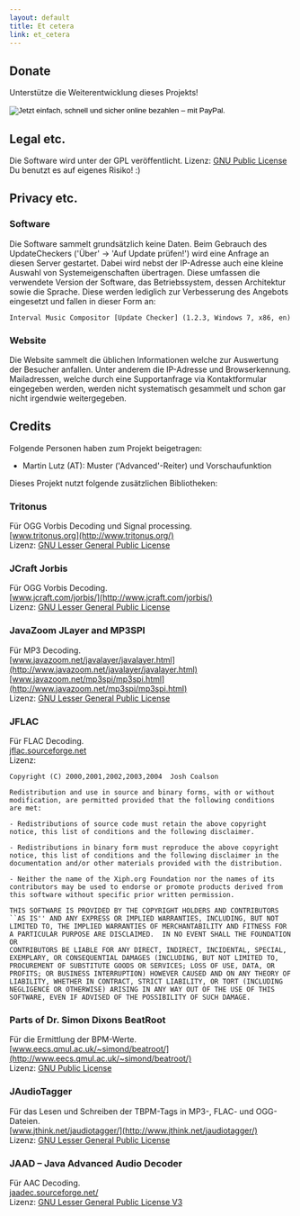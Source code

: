 ```yaml
---
layout: default
title: Et cetera
link: et_cetera
---
```


## Donate
Unterstütze die Weiterentwicklung dieses Projekts!

<p>
<form action="https://www.paypal.com/cgi-bin/webscr" method="post" target="_top">
<input name="cmd" value="_s-xclick" type="hidden">
<input name="hosted_button_id" value="5LNPUEDL99G62" type="hidden">
<input src="https://www.paypalobjects.com/de_DE/CH/i/btn/btn_donateCC_LG.gif" name="submit" alt="Jetzt einfach, schnell und sicher online bezahlen – mit PayPal." border="0" type="image">
<img alt="" src="https://www.paypalobjects.com/de_DE/i/scr/pixel.gif" width="1" border="0" height="1">
</form>
</p>


## Legal etc.
Die Software wird unter der GPL veröffentlicht.
Lizenz: [GNU Public License](http://www.gnu.org/licenses/gpl.txt)
Du benutzt es auf eigenes Risiko! :) 

<a name="privacy"></a>
## Privacy etc.

### Software

Die Software sammelt grundsätzlich keine Daten. Beim Gebrauch des UpdateCheckers ('Über' -> 'Auf Update prüfen!') wird eine Anfrage an diesen Server gestartet. Dabei wird nebst der IP-Adresse auch eine kleine Auswahl von Systemeigenschaften übertragen. Diese umfassen die verwendete Version der Software, das Betriebssystem, dessen Architektur sowie die Sprache. Diese werden lediglich zur Verbesserung des Angebots eingesetzt und fallen in dieser Form an: 

    Interval Music Compositor [Update Checker] (1.2.3, Windows 7, x86, en)

### Website

Die Website sammelt die üblichen Informationen welche zur Auswertung der Besucher anfallen. Unter anderem die IP-Adresse und Browserkennung. Mailadressen, welche durch eine Supportanfrage via Kontaktformular eingegeben werden, werden nicht systematisch gesammelt und schon gar nicht irgendwie weitergegeben. 

## Credits
 Folgende Personen haben zum Projekt beigetragen:

* Martin Lutz (AT): Muster ('Advanced'-Reiter) und Vorschaufunktion

Dieses Projekt nutzt folgende zusätzlichen Bibliotheken: 

### Tritonus
Für OGG Vorbis Decoding und Signal processing. <br/>
[www.tritonus.org](http://www.tritonus.org/) <br/>
Lizenz: [GNU Lesser General Public License](http://www.gnu.org/copyleft/lesser.html)

### JCraft Jorbis
Für OGG Vorbis Decoding. <br/>
[www.jcraft.com/jorbis/](http://www.jcraft.com/jorbis/) <br/>
Lizenz: [GNU Lesser General Public License](http://www.gnu.org/copyleft/lesser.html)

### JavaZoom JLayer and MP3SPI
Für MP3 Decoding. <br/>
[www.javazoom.net/javalayer/javalayer.html](http://www.javazoom.net/javalayer/javalayer.html) <br/>
[www.javazoom.net/mp3spi/mp3spi.html](http://www.javazoom.net/mp3spi/mp3spi.html) <br/>
Lizenz: [GNU Lesser General Public License](http://www.gnu.org/copyleft/lesser.html)

### JFLAC
Für FLAC Decoding. <br/>
[jflac.sourceforge.net](http://jflac.sourceforge.net/) <br/>
Lizenz:

    Copyright (C) 2000,2001,2002,2003,2004  Josh Coalson
    
    Redistribution and use in source and binary forms, with or without
    modification, are permitted provided that the following conditions
    are met:
    
    - Redistributions of source code must retain the above copyright
    notice, this list of conditions and the following disclaimer.
    
    - Redistributions in binary form must reproduce the above copyright
    notice, this list of conditions and the following disclaimer in the
    documentation and/or other materials provided with the distribution.
    
    - Neither the name of the Xiph.org Foundation nor the names of its
    contributors may be used to endorse or promote products derived from
    this software without specific prior written permission.
    
    THIS SOFTWARE IS PROVIDED BY THE COPYRIGHT HOLDERS AND CONTRIBUTORS
    ``AS IS'' AND ANY EXPRESS OR IMPLIED WARRANTIES, INCLUDING, BUT NOT
    LIMITED TO, THE IMPLIED WARRANTIES OF MERCHANTABILITY AND FITNESS FOR
    A PARTICULAR PURPOSE ARE DISCLAIMED.  IN NO EVENT SHALL THE FOUNDATION OR
    CONTRIBUTORS BE LIABLE FOR ANY DIRECT, INDIRECT, INCIDENTAL, SPECIAL,
    EXEMPLARY, OR CONSEQUENTIAL DAMAGES (INCLUDING, BUT NOT LIMITED TO,
    PROCUREMENT OF SUBSTITUTE GOODS OR SERVICES; LOSS OF USE, DATA, OR
    PROFITS; OR BUSINESS INTERRUPTION) HOWEVER CAUSED AND ON ANY THEORY OF
    LIABILITY, WHETHER IN CONTRACT, STRICT LIABILITY, OR TORT (INCLUDING
    NEGLIGENCE OR OTHERWISE) ARISING IN ANY WAY OUT OF THE USE OF THIS
    SOFTWARE, EVEN IF ADVISED OF THE POSSIBILITY OF SUCH DAMAGE.

### Parts of Dr. Simon Dixons BeatRoot
Für die Ermittlung der BPM-Werte. <br/>
[www.eecs.qmul.ac.uk/~simond/beatroot/](http://www.eecs.qmul.ac.uk/~simond/beatroot/) <br/>
Lizenz: [GNU Public License](http://www.gnu.org/licenses/gpl.txt)

### JAudioTagger
Für das Lesen und Schreiben der TBPM-Tags in MP3-, FLAC- und OGG-Dateien. <br/>
[www.jthink.net/jaudiotagger/](http://www.jthink.net/jaudiotagger/) <br/>
Lizenz: [GNU Lesser General Public License](http://www.gnu.org/copyleft/lesser.html)

### JAAD – Java Advanced Audio Decoder
Für AAC Decoding. <br/>
[jaadec.sourceforge.net/](http://jaadec.sourceforge.net/) <br/>
Lizenz: [GNU Lesser General Public License V3](http://www.gnu.org/licenses/lgpl-3.0.html)

